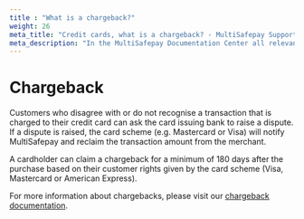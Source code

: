 ```yaml
---
title : "What is a chargeback?"
weight: 26
meta_title: "Credit cards, what is a chargeback? - MultiSafepay Support"
meta_description: "In the MultiSafepay Documentation Center all relevant information regarding our Plugins and API. As well as Support pages for Payment Method, Tools and General Questions. You can also find the contact details of our Support Team and Integration Team."
---
```

# Chargeback
Customers who disagree with or do not recognise a transaction that is charged to their credit card can ask the card issuing bank to raise a dispute. If a dispute is raised, the card scheme (e.g. Mastercard or Visa) will notify MultiSafepay and reclaim the transaction amount from the merchant.

A cardholder can claim a chargeback for a minimum of 180 days after the purchase based on their customer rights given by the card scheme (Visa, Mastercard or American Express).

For more information about chargebacks, please visit our [chargeback documentation](/payment-methods/creditcards/chargebacks/).

